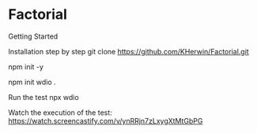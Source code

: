 # Factorial
Getting Started

Installation step by step
git clone https://github.com/KHerwin/Factorial.git

npm init -y

npm init wdio .

Run the test
npx wdio 

Watch the execution of the test: https://watch.screencastify.com/v/ynRRjn7zLxygXtMtGbPG
